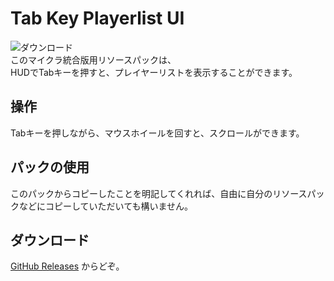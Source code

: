 # Tab Key Playerlist UI
![ダウンロード](https://img.shields.io/github/downloads/Gotemba912/Tabkey_Playerlist_UI/total?style=plastic)  
このマイクラ統合版用リソースパックは、  
HUDでTabキーを押すと、プレイヤーリストを表示することができます。
## 操作
Tabキーを押しながら、マウスホイールを回すと、スクロールができます。
## パックの使用
このパックからコピーしたことを明記してくれれば、自由に自分のリソースパックなどにコピーしていただいても構いません。
## ダウンロード
[GitHub Releases](https://github.com/Gotemba912/Tabkey_Playerlist_UI/releases) からどぞ。